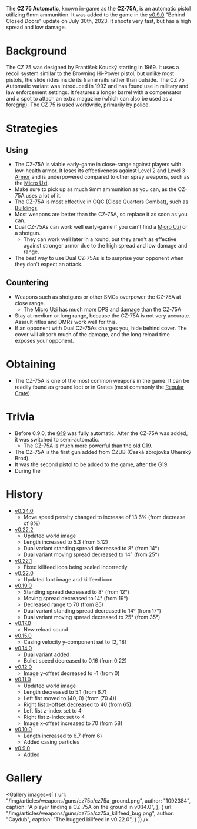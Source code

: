 The **CZ 75 Automatic**, known in-game as the **CZ-75A**, is an automatic pistol utilizing 9mm ammunition. It was added to the game in the [v0.9.0](https://github.com/HasangerGames/suroi/releases/tag/v0.9.0) "Behind Closed Doors" update on July 30th, 2023. It shoots very fast, but has a high spread and low damage.

# Background

The CZ 75 was designed by František Koucký starting in 1969. It uses a recoil system similar to the Browning Hi-Power pistol, but unlike most pistols, the slide rides inside its frame rails rather than outside. The CZ 75 Automatic variant was introduced in 1992 and has found use in military and law enforcement settings. It features a longer barrel with a compensator and a spot to attach an extra magazine (which can also be used as a foregrip). The CZ 75 is used worldwide, primarily by police.

# Strategies

## Using

- The CZ-75A is viable early-game in close-range against players with low-health armor. It loses its effectiveness against Level 2 and Level 3 [Armor](/equipment/armor) and is underpowered compared to other spray weapons, such as the [Micro Uzi](/weapons/guns/micro_uzi).
- Make sure to pick up as much 9mm ammunition as you can, as the CZ-75A uses a lot of it.
- The CZ-75A is most effective in CQC (Close Quarters Combat), such as [Buildings](/buildings).
- Most weapons are better than the CZ-75A, so replace it as soon as you can.
- Dual CZ-75As can work well early-game if you can't find a [Micro Uzi](/weapons/guns/micro_uzi) or a shotgun.
  - They can work well later in a round, but they aren't as effective against stronger armor due to the high spread and low damage and range.
- The best way to use Dual CZ-75As is to surprise your opponent when they don't expect an attack.

## Countering

- Weapons such as shotguns or other SMGs overpower the CZ-75A at close range.
  - The [Micro Uzi](/weapons/guns/micro_uzi) has much more DPS and damage than the CZ-75A
- Stay at medium or long range, because the CZ-75A is not very accurate. Assault rifles and DMRs work well for this.
- If an opponent with Dual CZ-75As charges you, hide behind cover. The cover will absorb much of the damage, and the long reload time exposes your opponent.

# Obtaining

- The CZ-75A is one of the most common weapons in the game. It can be readily found as ground loot or in Crates (most commonly the [Regular Crate](/obstacles/regular_crate)).

# Trivia

- Before 0.9.0, the [G19](/weapons/guns/g19) was fully automatic. After the CZ-75A was added, it was switched to semi-automatic.
  - The CZ-75A is much more powerful than the old G19.
- The CZ-75A is the first gun added from ČZUB (Česká zbrojovka Uherský Brod).
- It was the second pistol to be added to the game, after the G19.
- During the

# History
- [v0.24.0](https://github.com/HasangerGames/suroi/releases/tag/v0.24.0)
  - Move speed penalty changed to increase of 13.6% (from decrease of 8%)
- [v0.22.2](https://github.com/HasangerGames/suroi/releases/tag/v0.22.2)
  - Updated world image
  - Length increased to 5.3 (from 5.12)
  - Dual variant standing spread decreased to 8° (from 14°)
  - Dual variant moving spread decreased to 14° (from 25°)
- [v0.22.1](https://github.com/HasangerGames/suroi/releases/tag/v0.22.1)
  - Fixed killfeed icon being scaled incorrectly
- [v0.22.0](https://github.com/HasangerGames/suroi/releases/tag/v0.22.0)
  - Updated loot image and killfeed icon
- [v0.19.0](https://github.com/HasangerGames/suroi/releases/tag/v0.19.0)
  - Standing spread decreased to 8° (from 12°)
  - Moving spread decreased to 14° (from 19°)
  - Decreased range to 70 (from 85)
  - Dual variant standing spread decreased to 14° (from 17°)
  - Dual variant moving spread decreased to 25° (from 35°)
- [v0.17.0](https://github.com/HasangerGames/suroi/releases/tag/v0.17.0)
  - New reload sound
- [v0.15.0](https://github.com/HasangerGames/suroi/releases/tag/v0.15.0)
  - Casing velocity y-component set to [2, 18]
- [v0.14.0](https://github.com/HasangerGames/suroi/releases/tag/v0.14.0)
  - Dual variant added
  - Bullet speed decreased to 0.16 (from 0.22)
- [v0.12.0](https://github.com/HasangerGames/suroi/releases/tag/v0.12.0)
  - Image y-offset decreased to -1 (from 0)
- [v0.11.0](https://github.com/HasangerGames/suroi/releases/tag/v0.11.0)
  - Updated world image
  - Length decreased to 5.1 (from 6.7)
  - Left fist moved to (40, 0) (from (70 4))
  - Right fist x-offset decreased to 40 (from 65)
  - Left fist z-index set to 4
  - Right fist z-index set to 4
  - Image x-offset increased to 70 (from 58)
- [v0.10.0](https://github.com/HasangerGames/suroi/releases/tag/v0.10.0)
  - Length increased to 6.7 (from 6)
  - Added casing particles
- [v0.9.0](https://github.com/HasangerGames/suroi/releases/tag/v0.9.0)
  - Added

# Gallery

<Gallery
  images={[
    {
      url: "/img/articles/weapons/guns/cz75a/cz75a_ground.png",
      author: "1092384",
      caption: "A player finding a CZ-75A on the ground in v0.14.0",
    },
    {
      url: "/img/articles/weapons/guns/cz75a/cz75a_killfeed_bug.png",
      author: "Caydub",
      caption: "The bugged killfeed in v0.22.0",
    }
  ]}
/>
